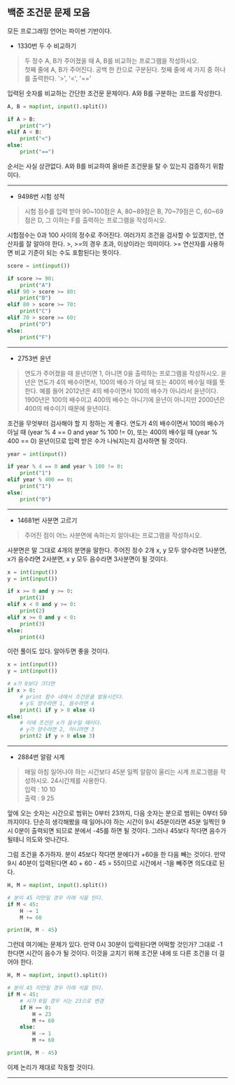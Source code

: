 ## 백준 조건문 문제 모음

모든 프로그래밍 언어는 파이썬 기반이다.

* 1330번 두 수 비교하기
> 두 정수 A, B가 주어졌을 때 A, B를 비교하는 프로그램을 작성하시오.<br>첫째 줄에 A, B가 주어진다. 공백 한 칸으로 구분된다. 첫째 줄에 세 가지 중 하나를 출력한다. '>', '<', '=='

입력된 숫자를 비교하는 간단한 조건문 문제이다. A와 B를 구분하는 코드를 작성한다.

```python
A, B = map(int, input().split())

if A > B:
    print(">")
elif A < B:
    print("<")
else:
    print("==")
```

순서는 사실 상관없다. A와 B를 비교하여 올바른 조건문을 탈 수 있는지 검증하기 위함이다.

---

* 9498번 시험 성적
> 시험 점수를 입력 받아 90~100점은 A, 80~89점은 B, 70~79점은 C, 60~69점은 D, 그 이하는 F를 출력하는 프로그램을 작성하시오.

시험점수는 0과 100 사이의 정수로 주어진다. 여러가지 조건을 검사할 수 있겠지만, 연산자를 잘 알아야 한다. >, >=의 경우 초과, 이상이라는 의미이다. >= 연산자를 사용하면 비교 기준이 되는 수도 포함된다는 뜻이다.

```python
score = int(input())

if score >= 90:
    print("A")
elif 90 > score >= 80:
    print("B")
elif 80 > score >= 70:
    print("C")
elif 70 > score >= 60:
    print("D")
else:
    print("F")
```

---

* 2753번 윤년
> 연도가 주어졌을 때 윤년이면 1, 아니면 0을 출력하는 프로그램을 작성하시오. 윤년은 연도가 4의 배수이면서, 100의 배수가 아닐 때 또는 400의 배수일 때를 뜻한다. 예를 들어 2012년은 4의 배수이면서 100의 배수가 아니라서 윤년이다. 1900년은 100의 배수이고 400의 배수는 아니기에 윤년이 아니지만 2000년은 400의 배수이기 때문에 윤년이다.

조건을 무엇부터 검사해야 할 지 정하는 게 좋다. 연도가 4의 배수이면서 100의 배수가 아닐 때 (year % 4 == 0 and year % 100 != 0), 또는 400의 배수일 때 (year % 400 == 0) 윤년이므로 입력 받은 수가 나눠지는지 검사하면 될 것이다.

```python
year = int(input())

if year % 4 == 0 and year % 100 != 0:
    print("1")
elif year % 400 == 0:
    print("1")
else:
    print("0")
```

---

* 14681번 사분면 고르기
> 주어진 점이 어느 사분면에 속하는지 알아내는 프로그램을 작성하시오.

사분면은 말 그대로 4개의 분면을 말한다. 주어진 정수 2개 x, y 모두 양수라면 1사분면, x가 음수라면 2사분면, x y 모두 음수라면 3사분면이 될 것이다.

```python
x = int(input())
y = int(input())

if x >= 0 and y >= 0:
    print(1)
elif x < 0 and y >= 0:
    print(2)
elif x >= 0 and y < 0:
    print(3)
else:
    print(4)
```

이런 풀이도 있다. 알아두면 좋을 것이다.

```python
x = int(input())
y = int(input())

# x가 0보다 크다면
if x > 0:
    # print 함수 내에서 조건문을 발동시킨다.
    # y도 양수라면 1, 음수라면 4
    print(1 if y > 0 else 4)
else:
    # 이때 조건은 x가 음수일 때이다.
    # y가 양수라면 2, 아니라면 3
    print(2 if y > 0 else 3)
```

---

* 2884번 알람 시계
> 매일 아침 일어나야 하는 시간보다 45분 일찍 알람이 울리는 시계 프로그램을 작성하시오. 24시간제를 사용한다.<br>
입력 : 10 10<br>
출력 : 9 25

앞에 오는 숫자는 시간으로 범위는 0부터 23까지, 다음 숫자는 분으로 범위는 0부터 59까지이다. 단순히 생각해봤을 때 일어나야 하는 시간이 9시 45분이라면 45분 일찍인 9시 0분이 출력되면 되므로 분에서 -45를 하면 될 것이다. 그러나 45보다 작다면 음수가 될테니 의도와 엇나간다.<br>

그럼 조건을 추가하자. 분이 45보다 작다면 분에다가 +60을 한 다음 빼는 것이다. 만약 9시 40분이 입력된다면 40 + 60 - 45 = 55이므로 시간에서 -1을 빼주면 의도대로 된다.<br>

```python
H, M = map(int, input().split())

# 분이 45 미만일 경우 아래 식을 탄다.
if M < 45:
    H -= 1
    M += 60

print(H, M - 45)
```

그런데 여기에는 문제가 있다. 만약 0시 30분이 입력된다면 어떡할 것인가? 그대로 -1 한다면 시간이 음수가 될 것이다. 이것을 고치기 위해 조건문 내에 또 다른 조건을 더 걸어야 한다.

```python
H, M = map(int, input().split())

# 분이 45 미만일 경우 아래 식을 탄다.
if M < 45:
    # 시가 0일 경우 시는 23으로 변경
    if H == 0:
        H = 23
        M += 60
    else:
        H -= 1
        M += 60

print(H, M - 45)
```

이제 논리가 제대로 작동할 것이다.

---



```python

```